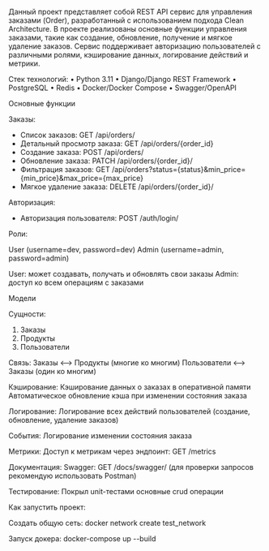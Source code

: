 Данный проект представляет собой REST API сервис для управления заказами (Order), разработанный с использованием подхода Clean Architecture.
 В проекте реализованы основные функции управления заказами, такие как создание, обновление, получение и мягкое удаление заказов. Сервис поддерживает авторизацию пользователей с различными ролями, кэширование данных, логирование действий и метрики.

Стек технологий:
• Python 3.11
• Django/Django REST Framework
• PostgreSQL
• Redis
• Docker/Docker Compose
• Swagger/OpenAPI

Основные функции

Заказы:
- Список заказов: GET /api/orders/
- Детальный просмотр заказа: GET /api/orders/{order_id}
- Создание заказа: POST /api/orders/
- Обновление заказа: PATCH /api/orders/{order_id}/
- Фильтрация заказов: GET /api/orders?status={status}&min_price={min_price}&max_price={max_price}
- Мягкое удаление заказа: DELETE /api/orders/{order_id}/

Авторизация:
- Авторизация пользователя: POST /auth/login/

Роли: 

 User (username=dev, password=dev)
 Admin (username=admin, password=admin)

User: может создавать, получать и обновлять свои заказы
Admin: доступ ко всем операциям с заказами

Модели

Сущности:

1. Заказы
2. Продукты
3. Пользователи

Связь:
Заказы <--> Продукты (многие ко многим)
Пользователи <--> Заказы (один ко многим)

Кэширование:
Кэширование данных о заказах в оперативной памяти
Автоматическое обновление кэша при изменении состояния заказа

Логирование:
Логирование всех действий пользователей (создание, обновление, удаление заказов)

События:
Логирование изменении состояния заказа

Метрики:
Доступ к метрикам через эндпоинт: GET /metrics

Документация: 
Swagger: GET /docs/swagger/
(для проверки запросов рекомендую использовать Postman)

Тестирование:
Покрыл unit-тестами основные crud операции

Как запустить проект:

Создать общую сеть: docker network create test_network

Запуск докера: docker-compose up --build 
